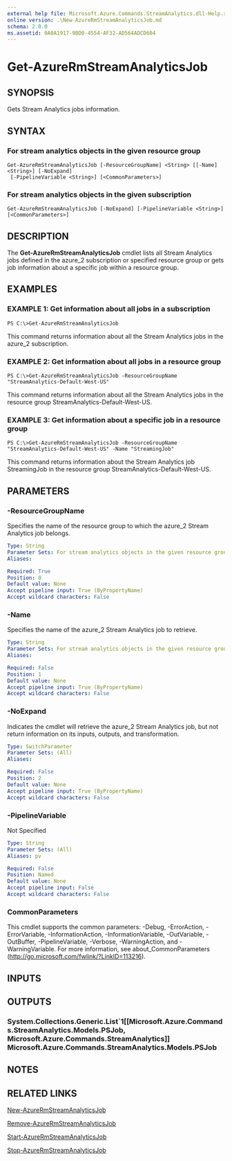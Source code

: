 ```yaml
---
external help file: Microsoft.Azure.Commands.StreamAnalytics.dll-Help.xml
online version: .\New-AzureRmStreamAnalyticsJob.md
schema: 2.0.0
ms.assetid: 0A0A1917-9BD0-4554-AF32-AD564ADCD604
---
```


# Get-AzureRmStreamAnalyticsJob

## SYNOPSIS
Gets Stream Analytics jobs information.

## SYNTAX

### For stream analytics objects in the given resource group
```
Get-AzureRmStreamAnalyticsJob [-ResourceGroupName] <String> [[-Name] <String>] [-NoExpand]
 [-PipelineVariable <String>] [<CommonParameters>]
```

### For stream analytics objects in the given subscription
```
Get-AzureRmStreamAnalyticsJob [-NoExpand] [-PipelineVariable <String>] [<CommonParameters>]
```

## DESCRIPTION
The **Get-AzureRmStreamAnalyticsJob** cmdlet lists all Stream Analytics jobs defined in the azure_2 subscription or specified resource group or gets job information about a specific job within a resource group.

## EXAMPLES

### EXAMPLE 1: Get information about all jobs in a subscription
```
PS C:\>Get-AzureRmStreamAnalyticsJob
```

This command returns information about all the Stream Analytics jobs in the azure_2 subscription.

### EXAMPLE 2: Get information about all jobs in a resource group
```
PS C:\>Get-AzureRmStreamAnalyticsJob -ResourceGroupName "StreamAnalytics-Default-West-US"
```

This command returns information about all the Stream Analytics jobs in the resource group StreamAnalytics-Default-West-US.

### EXAMPLE 3: Get information about a specific job in a resource group
```
PS C:\>Get-AzureRmStreamAnalyticsJob -ResourceGroupName "StreamAnalytics-Default-West-US" -Name "StreamingJob"
```

This command returns information about the Stream Analytics job StreamingJob in the resource group StreamAnalytics-Default-West-US.

## PARAMETERS

### -ResourceGroupName
Specifies the name of the resource group to which the azure_2 Stream Analytics job belongs.

```yaml
Type: String
Parameter Sets: For stream analytics objects in the given resource group
Aliases: 

Required: True
Position: 0
Default value: None
Accept pipeline input: True (ByPropertyName)
Accept wildcard characters: False
```

### -Name
Specifies the name of the azure_2 Stream Analytics job to retrieve.

```yaml
Type: String
Parameter Sets: For stream analytics objects in the given resource group
Aliases: 

Required: False
Position: 1
Default value: None
Accept pipeline input: True (ByPropertyName)
Accept wildcard characters: False
```

### -NoExpand
Indicates the cmdlet will retrieve the azure_2 Stream Analytics job, but not return information on its inputs, outputs, and transformation.

```yaml
Type: SwitchParameter
Parameter Sets: (All)
Aliases: 

Required: False
Position: 2
Default value: None
Accept pipeline input: True (ByPropertyName)
Accept wildcard characters: False
```

### -PipelineVariable
Not Specified

```yaml
Type: String
Parameter Sets: (All)
Aliases: pv

Required: False
Position: Named
Default value: None
Accept pipeline input: False
Accept wildcard characters: False
```

### CommonParameters
This cmdlet supports the common parameters: -Debug, -ErrorAction, -ErrorVariable, -InformationAction, -InformationVariable, -OutVariable, -OutBuffer, -PipelineVariable, -Verbose, -WarningAction, and -WarningVariable. For more information, see about_CommonParameters (http://go.microsoft.com/fwlink/?LinkID=113216).

## INPUTS

## OUTPUTS

### System.Collections.Generic.List`1[[Microsoft.Azure.Commands.StreamAnalytics.Models.PSJob, Microsoft.Azure.Commands.StreamAnalytics]]            Microsoft.Azure.Commands.StreamAnalytics.Models.PSJob

## NOTES

## RELATED LINKS

[New-AzureRmStreamAnalyticsJob](.\New-AzureRmStreamAnalyticsJob.md)

[Remove-AzureRmStreamAnalyticsJob](.\Remove-AzureRmStreamAnalyticsJob.md)

[Start-AzureRmStreamAnalyticsJob](.\Start-AzureRmStreamAnalyticsJob.md)

[Stop-AzureRmStreamAnalyticsJob](.\Stop-AzureRmStreamAnalyticsJob.md)


